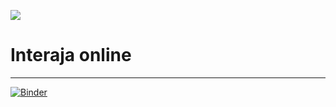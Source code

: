 ![](./imagens/notbook_tempo_relativo.gif)

# Interaja online

<hr>

[![Binder](https://mybinder.org/badge_logo.svg)](https://mybinder.org/v2/gh/loribao/computacao_cient-fica_pedagogica/master)
